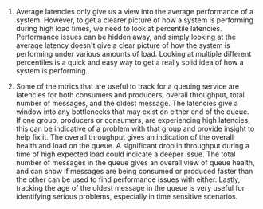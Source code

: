 1. Average latencies only give us a view into the average performance of a system.  However, to get a clearer picture of how a system is performing during high load times, we need to look at percentile latencies.  Performance issues can be hidden away, and simply looking at the average latency doesn't give a clear picture of how the system is performing under various amounts of load.  Looking at multiple different percentiles is a quick and easy way to get a really solid idea of how a system is performing.

2. Some of the mtrics that are useful to track for a queuing service are latencies for both consumers and producers, overall throughput, total number of messages, and the oldest message.  The latencies give a window into any bottlenecks that may exist on either end of the queue.  If one group, producers or consumers, are experiencing high latencies, this can be indicative of a problem with that group and provide insight to help fix it.  The overall throughput gives an indication of the overall health and load on the queue.  A significant drop in throughput during a time of high expected load could indicate a deeper issue.  The total number of messages in the queue gives an overall view of queue health, and can show if messages are being consumed or produced faster than the other can be used to find performance issues with either.  Lastly, tracking the age of the oldest message in the queue is very useful for identifying serious problems, especially in time sensitive scenarios.  